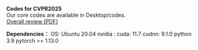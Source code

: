 **Codes for CVPR2025**<br>Our core codes are available in Desktop/codes.
<br>
[Overall review (PDF)](https://github.com/user-attachments/files/17758956/overall.review.pdf)

**Dependencies：**
OS: Ubuntu 20.04
nvidia :
cuda: 11.7
cudnn: 9.1.0
python 3.9
pytorch >= 1.13.0
